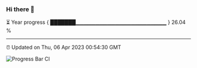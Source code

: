### Hi there 👋

⏳ Year progress { ███████▁▁▁▁▁▁▁▁▁▁▁▁▁▁▁▁▁▁▁▁▁▁▁ } 26.04 %

---

⏰ Updated on Thu, 06 Apr 2023 00:54:30 GMT

![Progress Bar CI](https://github.com/liununu/liununu/workflows/Progress%20Bar%20CI/badge.svg)
